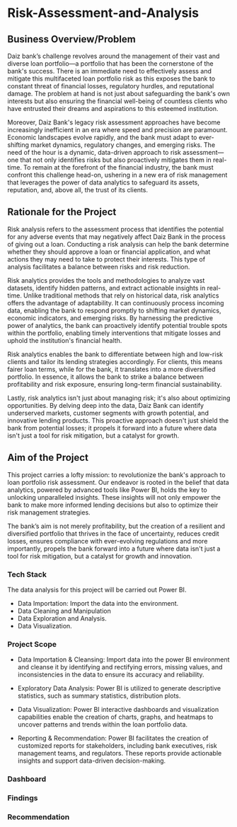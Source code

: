 # Risk-Assessment-and-Analysis
## Business Overview/Problem
Daiz bank’s challenge revolves around the management of their vast and diverse loan portfolio—a portfolio that has been the cornerstone of the bank's success. There is an immediate need to effectively assess and mitigate this multifaceted loan portfolio risk as this exposes the bank to constant threat of financial losses, regulatory hurdles, and reputational damage. The problem at hand is not just about safeguarding the bank's own interests but also ensuring the financial well-being of countless clients who have entrusted their dreams and aspirations to this esteemed institution.

 

Moreover, Daiz Bank's legacy risk assessment approaches have become increasingly inefficient in an era where speed and precision are paramount. Economic landscapes evolve rapidly, and the bank must adapt to ever-shifting market dynamics, regulatory changes, and emerging risks. The need of the hour is a dynamic, data-driven approach to risk assessment—one that not only identifies risks but also proactively mitigates them in real-time. To remain at the forefront of the financial industry, the bank must confront this challenge head-on, ushering in a new era of risk management that leverages the power of data analytics to safeguard its assets, reputation, and, above all, the trust of its clients.

## Rationale for the Project

Risk analysis refers to the assessment process that identifies the potential for any adverse events that may negatively affect Daiz Bank in the process of giving out a loan. Conducting a risk analysis can help the bank determine whether they should approve a loan or financial application, and what actions they may need to take to protect their interests. This type of analysis facilitates a balance between risks and risk reduction. 

 

Risk analytics provides the tools and methodologies to analyze vast datasets, identify hidden patterns, and extract actionable insights in real-time. Unlike traditional methods that rely on historical data, risk analytics offers the advantage of adaptability. It can continuously process incoming data, enabling the bank to respond promptly to shifting market dynamics, economic indicators, and emerging risks. By harnessing the predictive power of analytics, the bank can proactively identify potential trouble spots within the portfolio, enabling timely interventions that mitigate losses and uphold the institution's financial health.

 

Risk analytics enables the bank to differentiate between high and low-risk clients and tailor its lending strategies accordingly. For clients, this means fairer loan terms, while for the bank, it translates into a more diversified portfolio. In essence, it allows the bank to strike a balance between profitability and risk exposure, ensuring long-term financial sustainability.

 

Lastly, risk analytics isn't just about managing risk; it's also about optimizing opportunities. By delving deep into the data, Daiz Bank can identify underserved markets, customer segments with growth potential, and innovative lending products. This proactive approach doesn't just shield the bank from potential losses; it propels it forward into a future where data isn't just a tool for risk mitigation, but a catalyst for growth.

## Aim of the Project
This project carries a lofty mission: to revolutionize the bank's approach to loan portfolio risk assessment. Our endeavor is rooted in the belief that data analytics, powered by advanced tools like Power BI, holds the key to unlocking unparalleled insights. These insights will not only empower the bank to make more informed lending decisions but also to optimize their risk management strategies. 

 

The bank’s aim is not merely profitability, but the creation of a resilient and diversified portfolio that thrives in the face of uncertainty, reduces credit losses, ensures compliance with ever-evolving regulations and more importantly, propels the bank forward into a future where data isn't just a tool for risk mitigation, but a catalyst for growth and innovation.

### Tech Stack
The data analysis for this project will be carried out Power BI. 

 

- Data Importation: Import the data into the environment.
- Data Cleaning and Manipulation
- Data Exploration and Analysis.
- Data Visualization.
### Project Scope
- Data Importation & Cleansing: Import data into the power BI  environment and cleanse it by identifying and rectifying errors, missing values, and inconsistencies in the data to ensure its accuracy and reliability.

- Exploratory Data Analysis: Power BI is utilized to generate descriptive statistics, such as summary statistics, distribution plots.

- Data Visualization: Power BI interactive dashboards and visualization capabilities enable the creation of charts, graphs, and heatmaps to uncover patterns and trends within the loan portfolio data.

- Reporting & Recommendation: Power BI facilitates the creation of customized reports for stakeholders, including bank executives, risk management teams, and regulators. These reports provide actionable insights and support data-driven decision-making.

### Dashboard
### Findings 
### Recommendation

